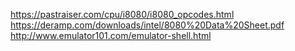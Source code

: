 https://pastraiser.com/cpu/i8080/i8080_opcodes.html
https://deramp.com/downloads/intel/8080%20Data%20Sheet.pdf
http://www.emulator101.com/emulator-shell.html